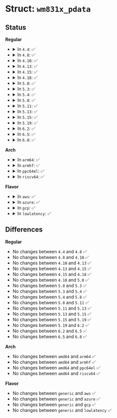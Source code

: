 # Struct: <code>wm831x_pdata</code>

## Status
<b>Regular</b>
<ul>
<li>
<details>
<summary>In <code>4.4</code>: ✅</summary>

```c
struct wm831x_pdata {
    int wm831x_num;
    int (*pre_init)(struct wm831x *);
    int (*post_init)(struct wm831x *);
    bool irq_cmos;
    bool disable_touch;
    bool soft_shutdown;
    int irq_base;
    int gpio_base;
    int gpio_defaults[16];
    struct wm831x_backlight_pdata *backlight;
    struct wm831x_backup_pdata *backup;
    struct wm831x_battery_pdata *battery;
    struct wm831x_touch_pdata *touch;
    struct wm831x_watchdog_pdata *watchdog;
    struct wm831x_status_pdata * status[2];
    struct regulator_init_data * dcdc[4];
    struct regulator_init_data * epe[2];
    struct regulator_init_data * ldo[11];
    struct regulator_init_data * isink[2];
};
```
</details>
</li>
<li>
<details>
<summary>In <code>4.8</code>: ✅</summary>

```c
struct wm831x_pdata {
    int wm831x_num;
    int (*pre_init)(struct wm831x *);
    int (*post_init)(struct wm831x *);
    bool irq_cmos;
    bool disable_touch;
    bool soft_shutdown;
    int irq_base;
    int gpio_base;
    int gpio_defaults[16];
    struct wm831x_backlight_pdata *backlight;
    struct wm831x_backup_pdata *backup;
    struct wm831x_battery_pdata *battery;
    struct wm831x_touch_pdata *touch;
    struct wm831x_watchdog_pdata *watchdog;
    struct wm831x_status_pdata * status[2];
    struct regulator_init_data * dcdc[4];
    struct regulator_init_data * epe[2];
    struct regulator_init_data * ldo[11];
    struct regulator_init_data * isink[2];
};
```
</details>
</li>
<li>
<details>
<summary>In <code>4.10</code>: ✅</summary>

```c
struct wm831x_pdata {
    int wm831x_num;
    int (*pre_init)(struct wm831x *);
    int (*post_init)(struct wm831x *);
    bool irq_cmos;
    bool disable_touch;
    bool soft_shutdown;
    int irq_base;
    int gpio_base;
    int gpio_defaults[16];
    struct wm831x_backlight_pdata *backlight;
    struct wm831x_backup_pdata *backup;
    struct wm831x_battery_pdata *battery;
    struct wm831x_touch_pdata *touch;
    struct wm831x_watchdog_pdata *watchdog;
    struct wm831x_status_pdata * status[2];
    struct regulator_init_data * dcdc[4];
    struct regulator_init_data * epe[2];
    struct regulator_init_data * ldo[11];
    struct regulator_init_data * isink[2];
};
```
</details>
</li>
<li>
<details>
<summary>In <code>4.13</code>: ✅</summary>

```c
struct wm831x_pdata {
    int wm831x_num;
    int (*pre_init)(struct wm831x *);
    int (*post_init)(struct wm831x *);
    bool irq_cmos;
    bool disable_touch;
    bool soft_shutdown;
    int irq_base;
    int gpio_base;
    int gpio_defaults[16];
    struct wm831x_backlight_pdata *backlight;
    struct wm831x_backup_pdata *backup;
    struct wm831x_battery_pdata *battery;
    struct wm831x_touch_pdata *touch;
    struct wm831x_watchdog_pdata *watchdog;
    struct wm831x_status_pdata * status[2];
    struct regulator_init_data * dcdc[4];
    struct regulator_init_data * epe[2];
    struct regulator_init_data * ldo[11];
    struct regulator_init_data * isink[2];
};
```
</details>
</li>
<li>
<details>
<summary>In <code>4.15</code>: ✅</summary>

```c
struct wm831x_pdata {
    int wm831x_num;
    int (*pre_init)(struct wm831x *);
    int (*post_init)(struct wm831x *);
    bool irq_cmos;
    bool disable_touch;
    bool soft_shutdown;
    int irq_base;
    int gpio_base;
    int gpio_defaults[16];
    struct wm831x_backlight_pdata *backlight;
    struct wm831x_backup_pdata *backup;
    struct wm831x_battery_pdata *battery;
    struct wm831x_touch_pdata *touch;
    struct wm831x_watchdog_pdata *watchdog;
    struct wm831x_status_pdata * status[2];
    struct regulator_init_data * dcdc[4];
    struct regulator_init_data * epe[2];
    struct regulator_init_data * ldo[11];
    struct regulator_init_data * isink[2];
};
```
</details>
</li>
<li>
<details>
<summary>In <code>4.18</code>: ✅</summary>

```c
struct wm831x_pdata {
    int wm831x_num;
    int (*pre_init)(struct wm831x *);
    int (*post_init)(struct wm831x *);
    bool irq_cmos;
    bool disable_touch;
    bool soft_shutdown;
    int irq_base;
    int gpio_base;
    int gpio_defaults[16];
    struct wm831x_backlight_pdata *backlight;
    struct wm831x_backup_pdata *backup;
    struct wm831x_battery_pdata *battery;
    struct wm831x_touch_pdata *touch;
    struct wm831x_watchdog_pdata *watchdog;
    struct wm831x_status_pdata * status[2];
    struct regulator_init_data * dcdc[4];
    struct regulator_init_data * epe[2];
    struct regulator_init_data * ldo[11];
    struct regulator_init_data * isink[2];
};
```
</details>
</li>
<li>
<details>
<summary>In <code>5.0</code>: ✅</summary>

```c
struct wm831x_pdata {
    int wm831x_num;
    int (*pre_init)(struct wm831x *);
    int (*post_init)(struct wm831x *);
    bool irq_cmos;
    bool disable_touch;
    bool soft_shutdown;
    int irq_base;
    int gpio_base;
    int gpio_defaults[16];
    struct wm831x_backlight_pdata *backlight;
    struct wm831x_backup_pdata *backup;
    struct wm831x_battery_pdata *battery;
    struct wm831x_touch_pdata *touch;
    struct wm831x_watchdog_pdata *watchdog;
    struct wm831x_status_pdata * status[2];
    struct regulator_init_data * dcdc[4];
    struct regulator_init_data * epe[2];
    struct regulator_init_data * ldo[11];
    struct regulator_init_data * isink[2];
};
```
</details>
</li>
<li>
<details>
<summary>In <code>5.3</code>: ✅</summary>

```c
struct wm831x_pdata {
    int wm831x_num;
    int (*pre_init)(struct wm831x *);
    int (*post_init)(struct wm831x *);
    bool irq_cmos;
    bool disable_touch;
    bool soft_shutdown;
    int irq_base;
    int gpio_base;
    int gpio_defaults[16];
    struct wm831x_backlight_pdata *backlight;
    struct wm831x_backup_pdata *backup;
    struct wm831x_battery_pdata *battery;
    struct wm831x_touch_pdata *touch;
    struct wm831x_watchdog_pdata *watchdog;
    struct wm831x_status_pdata * status[2];
    struct regulator_init_data * dcdc[4];
    struct regulator_init_data * epe[2];
    struct regulator_init_data * ldo[11];
    struct regulator_init_data * isink[2];
};
```
</details>
</li>
<li>
<details>
<summary>In <code>5.4</code>: ✅</summary>

```c
struct wm831x_pdata {
    int wm831x_num;
    int (*pre_init)(struct wm831x *);
    int (*post_init)(struct wm831x *);
    bool irq_cmos;
    bool disable_touch;
    bool soft_shutdown;
    int irq_base;
    int gpio_base;
    int gpio_defaults[16];
    struct wm831x_backlight_pdata *backlight;
    struct wm831x_backup_pdata *backup;
    struct wm831x_battery_pdata *battery;
    struct wm831x_touch_pdata *touch;
    struct wm831x_watchdog_pdata *watchdog;
    struct wm831x_status_pdata * status[2];
    struct regulator_init_data * dcdc[4];
    struct regulator_init_data * epe[2];
    struct regulator_init_data * ldo[11];
    struct regulator_init_data * isink[2];
};
```
</details>
</li>
<li>
<details>
<summary>In <code>5.8</code>: ✅</summary>

```c
struct wm831x_pdata {
    int wm831x_num;
    int (*pre_init)(struct wm831x *);
    int (*post_init)(struct wm831x *);
    bool irq_cmos;
    bool disable_touch;
    bool soft_shutdown;
    int irq_base;
    int gpio_base;
    int gpio_defaults[16];
    struct wm831x_backlight_pdata *backlight;
    struct wm831x_backup_pdata *backup;
    struct wm831x_battery_pdata *battery;
    struct wm831x_touch_pdata *touch;
    struct wm831x_watchdog_pdata *watchdog;
    struct wm831x_status_pdata * status[2];
    struct regulator_init_data * dcdc[4];
    struct regulator_init_data * epe[2];
    struct regulator_init_data * ldo[11];
    struct regulator_init_data * isink[2];
};
```
</details>
</li>
<li>
<details>
<summary>In <code>5.11</code>: ✅</summary>

```c
struct wm831x_pdata {
    int wm831x_num;
    int (*pre_init)(struct wm831x *);
    int (*post_init)(struct wm831x *);
    bool irq_cmos;
    bool disable_touch;
    bool soft_shutdown;
    int irq_base;
    int gpio_base;
    int gpio_defaults[16];
    struct wm831x_backlight_pdata *backlight;
    struct wm831x_backup_pdata *backup;
    struct wm831x_battery_pdata *battery;
    struct wm831x_touch_pdata *touch;
    struct wm831x_watchdog_pdata *watchdog;
    struct wm831x_status_pdata * status[2];
    struct regulator_init_data * dcdc[4];
    struct regulator_init_data * epe[2];
    struct regulator_init_data * ldo[11];
    struct regulator_init_data * isink[2];
};
```
</details>
</li>
<li>
<details>
<summary>In <code>5.13</code>: ✅</summary>

```c
struct wm831x_pdata {
    int wm831x_num;
    int (*pre_init)(struct wm831x *);
    int (*post_init)(struct wm831x *);
    bool irq_cmos;
    bool disable_touch;
    bool soft_shutdown;
    int irq_base;
    int gpio_base;
    int gpio_defaults[16];
    struct wm831x_backlight_pdata *backlight;
    struct wm831x_backup_pdata *backup;
    struct wm831x_battery_pdata *battery;
    struct wm831x_touch_pdata *touch;
    struct wm831x_watchdog_pdata *watchdog;
    struct wm831x_status_pdata * status[2];
    struct regulator_init_data * dcdc[4];
    struct regulator_init_data * epe[2];
    struct regulator_init_data * ldo[11];
    struct regulator_init_data * isink[2];
};
```
</details>
</li>
<li>
<details>
<summary>In <code>5.15</code>: ✅</summary>

```c
struct wm831x_pdata {
    int wm831x_num;
    int (*pre_init)(struct wm831x *);
    int (*post_init)(struct wm831x *);
    bool irq_cmos;
    bool disable_touch;
    bool soft_shutdown;
    int irq_base;
    int gpio_base;
    int gpio_defaults[16];
    struct wm831x_backlight_pdata *backlight;
    struct wm831x_backup_pdata *backup;
    struct wm831x_battery_pdata *battery;
    struct wm831x_touch_pdata *touch;
    struct wm831x_watchdog_pdata *watchdog;
    struct wm831x_status_pdata * status[2];
    struct regulator_init_data * dcdc[4];
    struct regulator_init_data * epe[2];
    struct regulator_init_data * ldo[11];
    struct regulator_init_data * isink[2];
};
```
</details>
</li>
<li>
<details>
<summary>In <code>5.19</code>: ✅</summary>

```c
struct wm831x_pdata {
    int wm831x_num;
    int (*pre_init)(struct wm831x *);
    int (*post_init)(struct wm831x *);
    bool irq_cmos;
    bool disable_touch;
    bool soft_shutdown;
    int irq_base;
    int gpio_base;
    int gpio_defaults[16];
    struct wm831x_backlight_pdata *backlight;
    struct wm831x_backup_pdata *backup;
    struct wm831x_battery_pdata *battery;
    struct wm831x_touch_pdata *touch;
    struct wm831x_watchdog_pdata *watchdog;
    struct wm831x_status_pdata * status[2];
    struct regulator_init_data * dcdc[4];
    struct regulator_init_data * epe[2];
    struct regulator_init_data * ldo[11];
    struct regulator_init_data * isink[2];
};
```
</details>
</li>
<li>
<details>
<summary>In <code>6.2</code>: ✅</summary>

```c
struct wm831x_pdata {
    int wm831x_num;
    int (*pre_init)(struct wm831x *);
    int (*post_init)(struct wm831x *);
    bool irq_cmos;
    bool disable_touch;
    bool soft_shutdown;
    int irq_base;
    int gpio_base;
    int gpio_defaults[16];
    struct wm831x_backlight_pdata *backlight;
    struct wm831x_backup_pdata *backup;
    struct wm831x_battery_pdata *battery;
    struct wm831x_touch_pdata *touch;
    struct wm831x_watchdog_pdata *watchdog;
    struct wm831x_status_pdata * status[2];
    struct regulator_init_data * dcdc[4];
    struct regulator_init_data * epe[2];
    struct regulator_init_data * ldo[11];
    struct regulator_init_data * isink[2];
};
```
</details>
</li>
<li>
<details>
<summary>In <code>6.5</code>: ✅</summary>

```c
struct wm831x_pdata {
    int wm831x_num;
    int (*pre_init)(struct wm831x *);
    int (*post_init)(struct wm831x *);
    bool irq_cmos;
    bool disable_touch;
    bool soft_shutdown;
    int irq_base;
    int gpio_base;
    int gpio_defaults[16];
    struct wm831x_backlight_pdata *backlight;
    struct wm831x_backup_pdata *backup;
    struct wm831x_battery_pdata *battery;
    struct wm831x_touch_pdata *touch;
    struct wm831x_watchdog_pdata *watchdog;
    struct wm831x_status_pdata * status[2];
    struct regulator_init_data * dcdc[4];
    struct regulator_init_data * epe[2];
    struct regulator_init_data * ldo[11];
    struct regulator_init_data * isink[2];
};
```
</details>
</li>
<li>
<details>
<summary>In <code>6.8</code>: ✅</summary>

```c
struct wm831x_pdata {
    int wm831x_num;
    int (*pre_init)(struct wm831x *);
    int (*post_init)(struct wm831x *);
    bool irq_cmos;
    bool disable_touch;
    bool soft_shutdown;
    int irq_base;
    int gpio_base;
    int gpio_defaults[16];
    struct wm831x_backlight_pdata *backlight;
    struct wm831x_backup_pdata *backup;
    struct wm831x_battery_pdata *battery;
    struct wm831x_touch_pdata *touch;
    struct wm831x_watchdog_pdata *watchdog;
    struct wm831x_status_pdata * status[2];
    struct regulator_init_data * dcdc[4];
    struct regulator_init_data * epe[2];
    struct regulator_init_data * ldo[11];
    struct regulator_init_data * isink[2];
};
```
</details>
</li>
</ul>
<b>Arch</b>
<ul>
<li>
<details>
<summary>In <code>arm64</code>: ✅</summary>

```c
struct wm831x_pdata {
    int wm831x_num;
    int (*pre_init)(struct wm831x *);
    int (*post_init)(struct wm831x *);
    bool irq_cmos;
    bool disable_touch;
    bool soft_shutdown;
    int irq_base;
    int gpio_base;
    int gpio_defaults[16];
    struct wm831x_backlight_pdata *backlight;
    struct wm831x_backup_pdata *backup;
    struct wm831x_battery_pdata *battery;
    struct wm831x_touch_pdata *touch;
    struct wm831x_watchdog_pdata *watchdog;
    struct wm831x_status_pdata * status[2];
    struct regulator_init_data * dcdc[4];
    struct regulator_init_data * epe[2];
    struct regulator_init_data * ldo[11];
    struct regulator_init_data * isink[2];
};
```
</details>
</li>
<li>
<details>
<summary>In <code>armhf</code>: ✅</summary>

```c
struct wm831x_pdata {
    int wm831x_num;
    int (*pre_init)(struct wm831x *);
    int (*post_init)(struct wm831x *);
    bool irq_cmos;
    bool disable_touch;
    bool soft_shutdown;
    int irq_base;
    int gpio_base;
    int gpio_defaults[16];
    struct wm831x_backlight_pdata *backlight;
    struct wm831x_backup_pdata *backup;
    struct wm831x_battery_pdata *battery;
    struct wm831x_touch_pdata *touch;
    struct wm831x_watchdog_pdata *watchdog;
    struct wm831x_status_pdata * status[2];
    struct regulator_init_data * dcdc[4];
    struct regulator_init_data * epe[2];
    struct regulator_init_data * ldo[11];
    struct regulator_init_data * isink[2];
};
```
</details>
</li>
<li>
<details>
<summary>In <code>ppc64el</code>: ✅</summary>

```c
struct wm831x_pdata {
    int wm831x_num;
    int (*pre_init)(struct wm831x *);
    int (*post_init)(struct wm831x *);
    bool irq_cmos;
    bool disable_touch;
    bool soft_shutdown;
    int irq_base;
    int gpio_base;
    int gpio_defaults[16];
    struct wm831x_backlight_pdata *backlight;
    struct wm831x_backup_pdata *backup;
    struct wm831x_battery_pdata *battery;
    struct wm831x_touch_pdata *touch;
    struct wm831x_watchdog_pdata *watchdog;
    struct wm831x_status_pdata * status[2];
    struct regulator_init_data * dcdc[4];
    struct regulator_init_data * epe[2];
    struct regulator_init_data * ldo[11];
    struct regulator_init_data * isink[2];
};
```
</details>
</li>
<li>
<details>
<summary>In <code>riscv64</code>: ✅</summary>

```c
struct wm831x_pdata {
    int wm831x_num;
    int (*pre_init)(struct wm831x *);
    int (*post_init)(struct wm831x *);
    bool irq_cmos;
    bool disable_touch;
    bool soft_shutdown;
    int irq_base;
    int gpio_base;
    int gpio_defaults[16];
    struct wm831x_backlight_pdata *backlight;
    struct wm831x_backup_pdata *backup;
    struct wm831x_battery_pdata *battery;
    struct wm831x_touch_pdata *touch;
    struct wm831x_watchdog_pdata *watchdog;
    struct wm831x_status_pdata * status[2];
    struct regulator_init_data * dcdc[4];
    struct regulator_init_data * epe[2];
    struct regulator_init_data * ldo[11];
    struct regulator_init_data * isink[2];
};
```
</details>
</li>
</ul>
<b>Flavor</b>
<ul>
<li>
<details>
<summary>In <code>aws</code>: ✅</summary>

```c
struct wm831x_pdata {
    int wm831x_num;
    int (*pre_init)(struct wm831x *);
    int (*post_init)(struct wm831x *);
    bool irq_cmos;
    bool disable_touch;
    bool soft_shutdown;
    int irq_base;
    int gpio_base;
    int gpio_defaults[16];
    struct wm831x_backlight_pdata *backlight;
    struct wm831x_backup_pdata *backup;
    struct wm831x_battery_pdata *battery;
    struct wm831x_touch_pdata *touch;
    struct wm831x_watchdog_pdata *watchdog;
    struct wm831x_status_pdata * status[2];
    struct regulator_init_data * dcdc[4];
    struct regulator_init_data * epe[2];
    struct regulator_init_data * ldo[11];
    struct regulator_init_data * isink[2];
};
```
</details>
</li>
<li>
<details>
<summary>In <code>azure</code>: ✅</summary>

```c
struct wm831x_pdata {
    int wm831x_num;
    int (*pre_init)(struct wm831x *);
    int (*post_init)(struct wm831x *);
    bool irq_cmos;
    bool disable_touch;
    bool soft_shutdown;
    int irq_base;
    int gpio_base;
    int gpio_defaults[16];
    struct wm831x_backlight_pdata *backlight;
    struct wm831x_backup_pdata *backup;
    struct wm831x_battery_pdata *battery;
    struct wm831x_touch_pdata *touch;
    struct wm831x_watchdog_pdata *watchdog;
    struct wm831x_status_pdata * status[2];
    struct regulator_init_data * dcdc[4];
    struct regulator_init_data * epe[2];
    struct regulator_init_data * ldo[11];
    struct regulator_init_data * isink[2];
};
```
</details>
</li>
<li>
<details>
<summary>In <code>gcp</code>: ✅</summary>

```c
struct wm831x_pdata {
    int wm831x_num;
    int (*pre_init)(struct wm831x *);
    int (*post_init)(struct wm831x *);
    bool irq_cmos;
    bool disable_touch;
    bool soft_shutdown;
    int irq_base;
    int gpio_base;
    int gpio_defaults[16];
    struct wm831x_backlight_pdata *backlight;
    struct wm831x_backup_pdata *backup;
    struct wm831x_battery_pdata *battery;
    struct wm831x_touch_pdata *touch;
    struct wm831x_watchdog_pdata *watchdog;
    struct wm831x_status_pdata * status[2];
    struct regulator_init_data * dcdc[4];
    struct regulator_init_data * epe[2];
    struct regulator_init_data * ldo[11];
    struct regulator_init_data * isink[2];
};
```
</details>
</li>
<li>
<details>
<summary>In <code>lowlatency</code>: ✅</summary>

```c
struct wm831x_pdata {
    int wm831x_num;
    int (*pre_init)(struct wm831x *);
    int (*post_init)(struct wm831x *);
    bool irq_cmos;
    bool disable_touch;
    bool soft_shutdown;
    int irq_base;
    int gpio_base;
    int gpio_defaults[16];
    struct wm831x_backlight_pdata *backlight;
    struct wm831x_backup_pdata *backup;
    struct wm831x_battery_pdata *battery;
    struct wm831x_touch_pdata *touch;
    struct wm831x_watchdog_pdata *watchdog;
    struct wm831x_status_pdata * status[2];
    struct regulator_init_data * dcdc[4];
    struct regulator_init_data * epe[2];
    struct regulator_init_data * ldo[11];
    struct regulator_init_data * isink[2];
};
```
</details>
</li>
</ul>

## Differences
<b>Regular</b>
<ul>
<li>
No changes between <code>4.4</code> and <code>4.8</code> ✅
</li>
<li>
No changes between <code>4.8</code> and <code>4.10</code> ✅
</li>
<li>
No changes between <code>4.10</code> and <code>4.13</code> ✅
</li>
<li>
No changes between <code>4.13</code> and <code>4.15</code> ✅
</li>
<li>
No changes between <code>4.15</code> and <code>4.18</code> ✅
</li>
<li>
No changes between <code>4.18</code> and <code>5.0</code> ✅
</li>
<li>
No changes between <code>5.0</code> and <code>5.3</code> ✅
</li>
<li>
No changes between <code>5.3</code> and <code>5.4</code> ✅
</li>
<li>
No changes between <code>5.4</code> and <code>5.8</code> ✅
</li>
<li>
No changes between <code>5.8</code> and <code>5.11</code> ✅
</li>
<li>
No changes between <code>5.11</code> and <code>5.13</code> ✅
</li>
<li>
No changes between <code>5.13</code> and <code>5.15</code> ✅
</li>
<li>
No changes between <code>5.15</code> and <code>5.19</code> ✅
</li>
<li>
No changes between <code>5.19</code> and <code>6.2</code> ✅
</li>
<li>
No changes between <code>6.2</code> and <code>6.5</code> ✅
</li>
<li>
No changes between <code>6.5</code> and <code>6.8</code> ✅
</li>
</ul>
<b>Arch</b>
<ul>
<li>
No changes between <code>amd64</code> and <code>arm64</code> ✅
</li>
<li>
No changes between <code>amd64</code> and <code>armhf</code> ✅
</li>
<li>
No changes between <code>amd64</code> and <code>ppc64el</code> ✅
</li>
<li>
No changes between <code>amd64</code> and <code>riscv64</code> ✅
</li>
</ul>
<b>Flavor</b>
<ul>
<li>
No changes between <code>generic</code> and <code>aws</code> ✅
</li>
<li>
No changes between <code>generic</code> and <code>azure</code> ✅
</li>
<li>
No changes between <code>generic</code> and <code>gcp</code> ✅
</li>
<li>
No changes between <code>generic</code> and <code>lowlatency</code> ✅
</li>
</ul>

